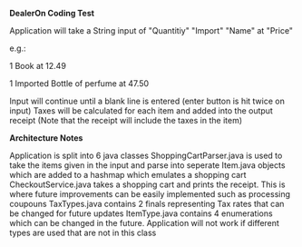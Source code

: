 **DealerOn Coding Test**

Application will take a String input of "Quantitiy" "Import" "Name" at "Price" 

e.g.:

1 Book at 12.49

1 Imported Bottle of perfume at 47.50

Input will continue until a blank line is entered (enter button is hit twice on input)
Taxes will be calculated for each item and added into the output receipt (Note that the receipt will include the taxes in the item)

**Architecture Notes**

Application is split into 6 java classes
ShoppingCartParser.java is used to take the items given in the input and parse into seperate Item.java objects which are added to a hashmap which emulates a shopping cart
CheckoutService.java takes a shopping cart and prints the receipt. This is where future improvements can be easily implemented such as processing coupouns
TaxTypes.java contains 2 finals representing Tax rates that can be changed for future updates
ItemType.java contains 4 enumerations which can be changed in the future. Application will not work if different types are used that are not in this class
